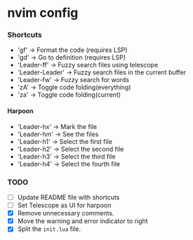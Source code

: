 # nvim config

### Shortcuts
- 'gf' -> Format the code (requires LSP)
- 'gd' -> Go to definition (requires LSP)
- 'Leader-ff' -> Fuzzy search files using telescope
- 'Leader-Leader' -> Fuzzy search files in the current buffer
- 'Leader-fw' -> Fuzzy search for words
- 'zA' -> Toggle code folding(everything) 
- 'za' -> Toggle code folding(current) 

#### Harpoon
- 'Leader-hx' -> Mark the file
- 'Leader-hm' -> See the files
- 'Leader-h1' -> Select the first file
- 'Leader-h2' -> Select the second file
- 'Leader-h3' -> Select the third file
- 'Leader-h4' -> Select the fourth file

### TODO

- [ ] Update README file with shortcuts
- [ ] Set Telescope as UI for harpoon
- [x] Remove unnecessary comments.
- [x] Move the warning and error indicator to right
- [x] Split the `init.lua` file.
